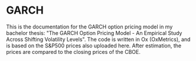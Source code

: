 # GARCH
This is the documentation for the GARCH option pricing model in my bachelor thesis: "The GARCH Option Pricing Model - An Empirical Study Across Shifting Volatility Levels".
The code is written in Ox (OxMetrics), and is based on the S&P500 prices also uploaded here. 
After estimation, the prices are compared to the closing prices of the CBOE.
